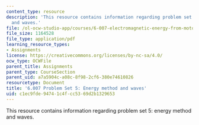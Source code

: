 ```yaml
---
content_type: resource
description: 'This resource contains information regarding problem set 5: energy method
  and waves.'
file: /ol-ocw-studio-app/courses/6-007-electromagnetic-energy-from-motors-to-lasers-spring-2011/c1ec9fde94741c4fcc5369d2b1329653_MIT6_007S11_PS5.pdf
file_size: 1164528
file_type: application/pdf
learning_resource_types:
- Assignments
license: https://creativecommons.org/licenses/by-nc-sa/4.0/
ocw_type: OCWFile
parent_title: Assignments
parent_type: CourseSection
parent_uid: a7a5904c-a08c-8f98-2cf6-380e74610826
resourcetype: Document
title: '6.007 Problem Set 5: Energy method and waves'
uid: c1ec9fde-9474-1c4f-cc53-69d2b1329653
---
```

This resource contains information regarding problem set 5: energy method and waves.